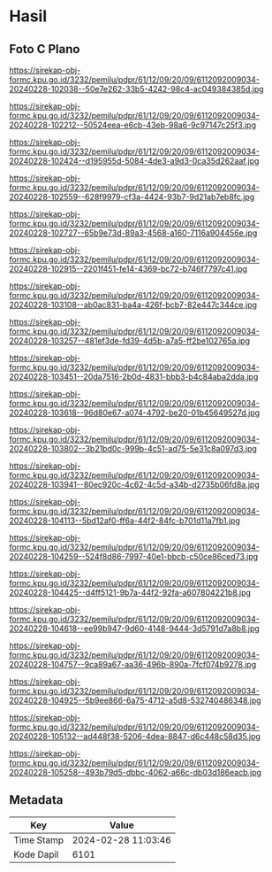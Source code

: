 # Hasil

## Foto C Plano

https://sirekap-obj-formc.kpu.go.id/3232/pemilu/pdpr/61/12/09/20/09/6112092009034-20240228-102038--50e7e262-33b5-4242-98c4-ac049384385d.jpg

https://sirekap-obj-formc.kpu.go.id/3232/pemilu/pdpr/61/12/09/20/09/6112092009034-20240228-102212--50524eea-e6cb-43eb-98a6-9c97147c25f3.jpg

https://sirekap-obj-formc.kpu.go.id/3232/pemilu/pdpr/61/12/09/20/09/6112092009034-20240228-102424--d195955d-5084-4de3-a9d3-0ca35d262aaf.jpg

https://sirekap-obj-formc.kpu.go.id/3232/pemilu/pdpr/61/12/09/20/09/6112092009034-20240228-102559--628f9979-cf3a-4424-93b7-9d21ab7eb8fc.jpg

https://sirekap-obj-formc.kpu.go.id/3232/pemilu/pdpr/61/12/09/20/09/6112092009034-20240228-102727--65b9e73d-89a3-4568-a160-7116a904456e.jpg

https://sirekap-obj-formc.kpu.go.id/3232/pemilu/pdpr/61/12/09/20/09/6112092009034-20240228-102915--2201f451-fe14-4369-bc72-b746f7797c41.jpg

https://sirekap-obj-formc.kpu.go.id/3232/pemilu/pdpr/61/12/09/20/09/6112092009034-20240228-103108--ab0ac831-ba4a-426f-bcb7-82e447c344ce.jpg

https://sirekap-obj-formc.kpu.go.id/3232/pemilu/pdpr/61/12/09/20/09/6112092009034-20240228-103257--481ef3de-fd39-4d5b-a7a5-ff2be102765a.jpg

https://sirekap-obj-formc.kpu.go.id/3232/pemilu/pdpr/61/12/09/20/09/6112092009034-20240228-103451--20da7516-2b0d-4831-bbb3-b4c84aba2dda.jpg

https://sirekap-obj-formc.kpu.go.id/3232/pemilu/pdpr/61/12/09/20/09/6112092009034-20240228-103618--96d80e67-a074-4792-be20-01b45649527d.jpg

https://sirekap-obj-formc.kpu.go.id/3232/pemilu/pdpr/61/12/09/20/09/6112092009034-20240228-103802--3b21bd0c-999b-4c51-ad75-5e31c8a097d3.jpg

https://sirekap-obj-formc.kpu.go.id/3232/pemilu/pdpr/61/12/09/20/09/6112092009034-20240228-103941--80ec920c-4c62-4c5d-a34b-d2735b06fd8a.jpg

https://sirekap-obj-formc.kpu.go.id/3232/pemilu/pdpr/61/12/09/20/09/6112092009034-20240228-104113--5bd12af0-ff6a-44f2-84fc-b701d11a7fb1.jpg

https://sirekap-obj-formc.kpu.go.id/3232/pemilu/pdpr/61/12/09/20/09/6112092009034-20240228-104259--524f8d86-7997-40e1-bbcb-c50ce86ced73.jpg

https://sirekap-obj-formc.kpu.go.id/3232/pemilu/pdpr/61/12/09/20/09/6112092009034-20240228-104425--d4ff5121-9b7a-44f2-92fa-a607804221b8.jpg

https://sirekap-obj-formc.kpu.go.id/3232/pemilu/pdpr/61/12/09/20/09/6112092009034-20240228-104618--ee99b947-9d60-4148-9444-3d5791d7a8b8.jpg

https://sirekap-obj-formc.kpu.go.id/3232/pemilu/pdpr/61/12/09/20/09/6112092009034-20240228-104757--9ca89a67-aa36-496b-890a-7fcf074b9278.jpg

https://sirekap-obj-formc.kpu.go.id/3232/pemilu/pdpr/61/12/09/20/09/6112092009034-20240228-104925--5b9ee866-6a75-4712-a5d8-532740486348.jpg

https://sirekap-obj-formc.kpu.go.id/3232/pemilu/pdpr/61/12/09/20/09/6112092009034-20240228-105132--ad448f38-5206-4dea-8847-d6c448c58d35.jpg

https://sirekap-obj-formc.kpu.go.id/3232/pemilu/pdpr/61/12/09/20/09/6112092009034-20240228-105258--493b79d5-dbbc-4062-a66c-db03d186eacb.jpg


## Metadata

| Key        | Value               |
| ---------- | ------------------- |
| Time Stamp | 2024-02-28 11:03:46 |
| Kode Dapil | 6101                |



